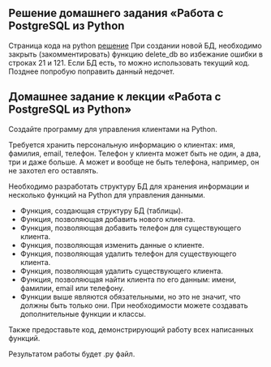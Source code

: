 ## Решение домашнего задания «Работа с PostgreSQL из Python
Страница кода на python [решение](https://github.com/SviatoslavZonov/bd_python_in_sql/blob/main/MAIN.py) 
При создании новой БД, необходимо закрыть (закомментировать) функцию delete_db во избежание ошибки в строках 21 и 121. Если БД есть, то можно использовать текущий код.
Позднее попробую поправить данный недочет.

## Домашнее задание к лекции «Работа с PostgreSQL из Python»
Создайте программу для управления клиентами на Python.

Требуется хранить персональную информацию о клиентах:
имя,
фамилия,
email,
телефон.
Телефон у клиента может быть не один, а два, три и даже больше. А может и вообще не быть телефона, например, он не захотел его оставлять.

Необходимо разработать структуру БД для хранения информации и несколько функций на Python для управления данными.

- Функция, создающая структуру БД (таблицы).
- Функция, позволяющая добавить нового клиента.
- Функция, позволяющая добавить телефон для существующего клиента.
- Функция, позволяющая изменить данные о клиенте.
- Функция, позволяющая удалить телефон для существующего клиента.
- Функция, позволяющая удалить существующего клиента.
- Функция, позволяющая найти клиента по его данным: имени, фамилии, email или телефону.
- Функции выше являются обязательными, но это не значит, что должны быть только они. При необходимости можете создавать дополнительные функции и классы.

Также предоставьте код, демонстрирующий работу всех написанных функций.

Результатом работы будет .py файл.
